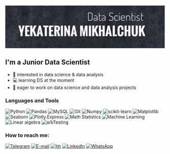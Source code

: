 [![Header](https://github.com/yekaterinamikhalchuk/yekaterinamikhalchuk/blob/main/assets/%D1%84%D0%BE%D1%82%D0%BE%20%D0%B4%D0%BB%D1%8F%20%D0%B3%D0%B8%D1%82.jpg)](https://www.linkedin.com/in/ekaterina-mikhalchuk-171aba20b/)


## I'm a Junior Data Scientist 
- 🧐 interested in data science & data analysis
- :computer: learning DS at the moment
- :eyes: eager to work on data science and data analysis projects
### Languages and Tools

![Python](https://img.shields.io/badge/-Python-3C3E47?style=for-the-badge&logo=python&Logocolor=3F7BAA)  ![Pandas](https://img.shields.io/badge/-Pandas-3C3E47?style=for-the-badge&logo=Pandas&Logocolor=E00484)
![MySQL](https://img.shields.io/badge/-MySQL-3C3E47?style=for-the-badge&logo=MySQL&Logocolor=E26C00) 
![Git](https://img.shields.io/badge/-Git-3C3E47?style=for-the-badge&logo=Git)                                                              ![Numpy](https://img.shields.io/badge/-numpy-3C3E47?style=for-the-badge&logo=numpy) ![scikit-learn](https://img.shields.io/badge/-scikitlearn-3C3E47?style=for-the-badge&logo=scikit-learn)                                 ![Matplotlib](https://img.shields.io/badge/-matplotlib-3C3E47?style=for-the-badge&logo=circle)
![Seaborn](https://img.shields.io/badge/-Seaborn-3C3E47?style=for-the-badge&logo=appveyor)                                      ![Plotly.Express](https://img.shields.io/badge/-Plotly.Express-3C3E47?style=for-the-badge&logo=Plotly)                               ![Math Statistics](https://img.shields.io/badge/-Math_Statistics-3C3E47?style=for-the-badge&logo=math)                                         ![Machine Learning](https://img.shields.io/badge/-Machine_Learning-3C3E47?style=for-the-badge&logo=MachineLearning)
![Linear algebra](https://img.shields.io/badge/-LinearAlgebra-3C3E47?style=for-the-badge&logo=MachineLearning) ![a/bTesting](https://img.shields.io/badge/-a/b_Testing-3C3E47?style=for-the-badge&logo=MachineLearning) 

### How to reach me:
[![Telegram](https://img.shields.io/badge/-Telegram-41435B?style=for-the-badge&logo=Telegram)](https://t.me/yeyekaterina)  [![E-mail](https://img.shields.io/badge/-email-41435B?style=for-the-badge&logo=yandex&Logocolor=E00484)](href="mailto:mikhalchuk.e.s@ya.ru")
[![hh](https://img.shields.io/badge/-headhunter-41435B?style=for-the-badge&logo=headhunter)](https://hh.ru/mobile?from=share_ios)
[![LinkedIn](https://img.shields.io/badge/-LinkedIn-41435B?style=for-the-badge&logo=LinkedIn)](https://www.linkedin.com/in/ekaterina-mikhalchuk-171aba20b/) [![WhatsApp](https://img.shields.io/badge/-WhatsApp-41435B?style=for-the-badge&logo=WhatsApp)](https://wa.me/<79166334361>)



